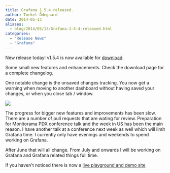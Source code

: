 ```yaml
---
title: Grafana 1.5.4 released.
author: Torkel Ödegaard
date: 2014-05-13
aliases:
  - blog/2014/05/13/Grafana-1-5-4-released.html
categories:
  - "Release News"
  - "Grafana"
---
```


New release today! v1.5.4 is now available for [download](/download).

Some small new features and enhancements. Check the download page for a complete changelog.

One notable change is the unsaved changes tracking. You now get a warning when moving to another dashboard without
having saved your changes, or when you close tab / window.

![](blog/unsaved_changes_dialog.png)

The progress for bigger new features and improvements has been slow. There are a number of pull requests that are wating for review. Preparation
for Monitorama PDX conference talk and the week in US has been the main reason. I have another talk at a conference next week as well which
will limit Grafana time. I currently only have evenings and weekends to spend working on Grafana.

After June that will all change. From July and onwards I will be working on Grafana and Grafana related things full time.

If you haven't noticed there is now a [live playground and demo site](http://play.grafana.org)





